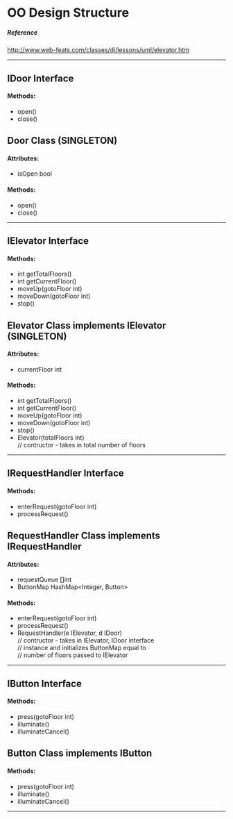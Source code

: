 # OO Design Structure

##### Reference
http://www.web-feats.com/classes/dj/lessons/uml/elevator.htm

---

## IDoor Interface
 #### Methods:
 - open()
 - close()

## Door Class (SINGLETON)
 #### Attributes:
 - isOpen bool
 #### Methods:
 - open()
 - close()

---

## IElevator Interface
 #### Methods:
 - int getTotalFloors()
 - int getCurrentFloor()
 - moveUp(gotoFloor int)
 - moveDown(gotoFloor int)
 - stop()

## Elevator Class implements IElevator (SINGLETON)
 #### Attributes:
 - currentFloor int
 #### Methods:
 - int getTotalFloors()
 - int getCurrentFloor()
 - moveUp(gotoFloor int)
 - moveDown(gotoFloor int)
 - stop()
 - Elevator(totalFloors int) \
 // contructor - takes in total number of floors

---

## IRequestHandler Interface
 #### Methods:
 - enterRequest(gotoFloor int)
 - processRequest()

## RequestHandler Class implements IRequestHandler
 #### Attributes:
 - requestQueue []int
 - ButtonMap HashMap<Integer, Button>
 #### Methods:
 - enterRequest(gotoFloor int)
 - processRequest()
 - RequestHandler(e IElevator, d IDoor) \
 // contructor - takes in IElevator, IDoor interface \
 // instance and initializes ButtonMap equal to \
 // number of floors passed to IElevator

---

## IButton Interface
 #### Methods:
 - press(gotoFloor int)
 - illuminate()
 - illuminateCancel()

## Button Class implements IButton
 #### Methods:
 - press(gotoFloor int)
 - illuminate()
 - illuminateCancel()

---